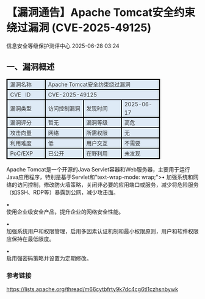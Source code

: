 #  【漏洞通告】Apache Tomcat安全约束绕过漏洞 (CVE-2025-49125)  
 信息安全等级保护测评中心   2025-06-28 03:24  
  
## 一、漏洞概述  
  
<table><tbody><tr style="margin: 0px;padding: 0px;box-sizing: border-box;height: 27px;visibility: visible;"><td data-colwidth="100" width="100" style="margin: 0px;padding: 0px 7px;box-sizing: border-box;border-width: 3px 2px 2px 3px;border-style: solid;border-color: windowtext;border-image: initial;background: rgb(222, 234, 246);visibility: visible;"><p style="margin: 0px;padding: 0px;box-sizing: border-box;border: medium none;list-style: none;font-size: 14px;color: rgb(51, 51, 51);line-height: 22px;text-align: left;"><span leaf="">漏洞名称</span></p></td><td colspan="3" data-colwidth="100,100,100" width="121" valign="middle" style="margin: 0px;padding: 0px 7px;box-sizing: border-box;border-top: 3px solid windowtext;border-right: 3px solid windowtext;border-bottom: 2px solid windowtext;border-left: none;border-image: initial;background: rgb(222, 234, 246);"><p style="margin: 0px;padding: 0px;box-sizing: border-box;border: medium none;list-style: none;font-size: 14px;color: rgb(51, 51, 51);line-height: 22px;text-align: left;"><span leaf="">Apache Tomcat安全约束绕过漏洞</span></p></td></tr><tr style="margin: 0px;padding: 0px;box-sizing: border-box;height: 27px;visibility: visible;"><td data-colwidth="100" width="100" style="margin: 0px;padding: 0px 7px;box-sizing: border-box;border-top: none;border-right: 2px solid windowtext;border-bottom: 2px solid windowtext;border-left: 3px solid windowtext;border-image: initial;background: rgb(222, 234, 246);visibility: visible;"><p style="margin: 0px;padding: 0px;box-sizing: border-box;border: medium none;list-style: none;font-size: 14px;color: rgb(51, 51, 51);line-height: 22px;text-align: left;"><span leaf="">CVE   ID</span></p></td><td colspan="3" data-colwidth="100,100,100" width="121" valign="middle" style="margin: 0px;padding: 0px 7px;box-sizing: border-box;border-top: none;border-right: 3px solid windowtext;border-bottom: 2px solid windowtext;border-left: none;border-image: initial;background: rgb(222, 234, 246);"><p style="margin: 0px;padding: 0px;box-sizing: border-box;border: medium none;list-style: none;font-size: 14px;color: rgb(51, 51, 51);line-height: 22px;text-align: left;"><span leaf="">CVE-2025-49125</span></p></td></tr><tr style="margin: 0px;padding: 0px;box-sizing: border-box;height: 27px;visibility: visible;"><td data-colwidth="100" width="100" style="margin: 0px;padding: 0px 7px;box-sizing: border-box;border-top: none;border-right: 2px solid windowtext;border-bottom: 2px solid windowtext;border-left: 3px solid windowtext;border-image: initial;background: rgb(222, 234, 246);visibility: visible;"><p style="margin: 0px;padding: 0px;box-sizing: border-box;border: medium none;list-style: none;font-size: 14px;color: rgb(51, 51, 51);line-height: 22px;text-align: left;"><span leaf="">漏洞类型</span></p></td><td data-colwidth="100" width="100" style="margin: 0px;padding: 0px 7px;box-sizing: border-box;border-top: none;border-right: 2px solid windowtext;border-bottom: 2px solid windowtext;border-left: none;border-image: initial;background: rgb(222, 234, 246);visibility: visible;"><p style="margin: 0px;padding: 0px;box-sizing: border-box;border: medium none;list-style: none;font-size: 14px;color: rgb(51, 51, 51);line-height: 22px;text-align: left;"><span leaf="">访问控制漏洞</span></p></td><td data-colwidth="100" width="100" style="margin: 0px;padding: 0px 7px;box-sizing: border-box;border-top: none;border-right: 2px solid windowtext;border-bottom: 2px solid windowtext;border-left: none;border-image: initial;background: rgb(222, 234, 246);visibility: visible;"><p style="margin: 0px;padding: 0px;box-sizing: border-box;border: medium none;list-style: none;font-size: 14px;color: rgb(51, 51, 51);line-height: 22px;text-align: left;"><span leaf="">发现时间</span></p></td><td data-colwidth="100" width="100" style="margin: 0px;padding: 0px 7px;box-sizing: border-box;border-top: none;border-right: 3px solid windowtext;border-bottom: 2px solid windowtext;border-left: none;border-image: initial;background: rgb(222, 234, 246);visibility: visible;"><p style="margin: 0px;padding: 0px;box-sizing: border-box;border: medium none;list-style: none;font-size: 14px;color: rgb(51, 51, 51);line-height: 22px;text-align: left;"><span leaf="">2025-06-17</span></p></td></tr><tr style="margin: 0px;padding: 0px;box-sizing: border-box;height: 27px;visibility: visible;"><td data-colwidth="100" width="100" style="margin: 0px;padding: 0px 7px;box-sizing: border-box;border-top: none;border-right: 2px solid windowtext;border-bottom: 2px solid windowtext;border-left: 3px solid windowtext;border-image: initial;background: rgb(222, 234, 246);visibility: visible;"><p style="margin: 0px;padding: 0px;box-sizing: border-box;border: medium none;list-style: none;font-size: 14px;color: rgb(51, 51, 51);line-height: 22px;text-align: left;"><span leaf="">漏洞评分</span></p></td><td data-colwidth="100" width="100" style="margin: 0px;padding: 0px 7px;box-sizing: border-box;border-top: none;border-right: 2px solid windowtext;border-bottom: 2px solid windowtext;border-left: none;border-image: initial;background: rgb(222, 234, 246);visibility: visible;"><p style="margin: 0px;padding: 0px;box-sizing: border-box;border: medium none;list-style: none;font-size: 14px;color: rgb(51, 51, 51);line-height: 22px;text-align: left;"><span leaf="">暂无</span></p></td><td data-colwidth="100" width="100" style="margin: 0px;padding: 0px 7px;box-sizing: border-box;border-top: none;border-right: 2px solid windowtext;border-bottom: 2px solid windowtext;border-left: none;border-image: initial;background: rgb(222, 234, 246);visibility: visible;"><p style="margin: 0px;padding: 0px;box-sizing: border-box;border: medium none;list-style: none;font-size: 14px;color: rgb(51, 51, 51);line-height: 22px;text-align: left;"><span leaf="">漏洞等级</span></p></td><td data-colwidth="100" width="100" style="margin: 0px;padding: 0px 7px;box-sizing: border-box;border-top: none;border-right: 3px solid windowtext;border-bottom: 2px solid windowtext;border-left: none;border-image: initial;background: rgb(222, 234, 246);visibility: visible;"><p style="margin: 0px;padding: 0px;box-sizing: border-box;border: medium none;list-style: none;font-size: 14px;color: rgb(51, 51, 51);line-height: 22px;text-align: left;"><span leaf="">高危</span></p></td></tr><tr style="margin: 0px;padding: 0px;box-sizing: border-box;height: 27px;visibility: visible;"><td data-colwidth="100" width="100" style="margin: 0px;padding: 0px 7px;box-sizing: border-box;border-top: none;border-right: 2px solid windowtext;border-bottom: 2px solid windowtext;border-left: 3px solid windowtext;border-image: initial;background: rgb(222, 234, 246);visibility: visible;"><p style="margin: 0px;padding: 0px;box-sizing: border-box;border: medium none;list-style: none;font-size: 14px;color: rgb(51, 51, 51);line-height: 22px;text-align: left;"><span leaf="">攻击向量</span></p></td><td data-colwidth="100" width="100" style="margin: 0px;padding: 0px 7px;box-sizing: border-box;border-top: none;border-right: 2px solid windowtext;border-bottom: 2px solid windowtext;border-left: none;border-image: initial;background: rgb(222, 234, 246);visibility: visible;"><p style="margin: 0px;padding: 0px;box-sizing: border-box;border: medium none;list-style: none;font-size: 14px;color: rgb(51, 51, 51);line-height: 22px;text-align: left;"><span leaf="">网络</span></p></td><td data-colwidth="100" width="100" style="margin: 0px;padding: 0px 7px;box-sizing: border-box;border-top: none;border-right: 2px solid windowtext;border-bottom: 2px solid windowtext;border-left: none;border-image: initial;background: rgb(222, 234, 246);visibility: visible;"><p style="margin: 0px;padding: 0px;box-sizing: border-box;border: medium none;list-style: none;font-size: 14px;color: rgb(51, 51, 51);line-height: 22px;text-align: left;"><span leaf="">所需权限</span></p></td><td data-colwidth="100" width="100" style="margin: 0px;padding: 0px 7px;box-sizing: border-box;border-top: none;border-right: 3px solid windowtext;border-bottom: 2px solid windowtext;border-left: none;border-image: initial;background: rgb(222, 234, 246);visibility: visible;"><p style="margin: 0px;padding: 0px;box-sizing: border-box;border: medium none;list-style: none;font-size: 14px;color: rgb(51, 51, 51);line-height: 22px;text-align: left;"><span leaf="">无</span></p></td></tr><tr style="margin: 0px;padding: 0px;box-sizing: border-box;height: 27px;visibility: visible;"><td data-colwidth="100" width="100" style="margin: 0px;padding: 0px 7px;box-sizing: border-box;border-top: none;border-right: 2px solid windowtext;border-bottom: 2px solid windowtext;border-left: 3px solid windowtext;border-image: initial;background: rgb(222, 234, 246);visibility: visible;"><p style="margin: 0px;padding: 0px;box-sizing: border-box;border: medium none;list-style: none;font-size: 14px;color: rgb(51, 51, 51);line-height: 22px;text-align: left;"><span leaf="">利用难度</span></p></td><td data-colwidth="100" width="100" style="margin: 0px;padding: 0px 7px;box-sizing: border-box;border-top: none;border-right: 2px solid windowtext;border-bottom: 2px solid windowtext;border-left: none;border-image: initial;background: rgb(222, 234, 246);visibility: visible;"><p style="margin: 0px;padding: 0px;box-sizing: border-box;border: medium none;list-style: none;font-size: 14px;color: rgb(51, 51, 51);line-height: 22px;text-align: left;"><span leaf="">低</span></p></td><td data-colwidth="100" width="100" style="margin: 0px;padding: 0px 7px;box-sizing: border-box;border-top: none;border-right: 2px solid windowtext;border-bottom: 2px solid windowtext;border-left: none;border-image: initial;background: rgb(222, 234, 246);visibility: visible;"><p style="margin: 0px;padding: 0px;box-sizing: border-box;border: medium none;list-style: none;font-size: 14px;color: rgb(51, 51, 51);line-height: 22px;text-align: left;"><span leaf="">用户交互</span></p></td><td data-colwidth="100" width="100" style="margin: 0px;padding: 0px 7px;box-sizing: border-box;border-top: none;border-right: 3px solid windowtext;border-bottom: 2px solid windowtext;border-left: none;border-image: initial;background: rgb(222, 234, 246);visibility: visible;"><p style="margin: 0px;padding: 0px;box-sizing: border-box;border: medium none;list-style: none;font-size: 14px;color: rgb(51, 51, 51);line-height: 22px;text-align: left;"><span leaf="">不需要</span></p></td></tr><tr style="margin: 0px;padding: 0px;box-sizing: border-box;height: 27px;visibility: visible;"><td data-colwidth="100" width="100" style="margin: 0px;padding: 0px 7px;box-sizing: border-box;border-top: none;border-right: 2px solid windowtext;border-bottom: 3px solid windowtext;border-left: 3px solid windowtext;border-image: initial;background: rgb(222, 234, 246);visibility: visible;"><p style="margin: 0px;padding: 0px;box-sizing: border-box;border: medium none;list-style: none;font-size: 14px;color: rgb(51, 51, 51);line-height: 22px;text-align: left;"><span leaf="">PoC/EXP</span></p></td><td data-colwidth="100" width="100" style="margin: 0px;padding: 0px 7px;box-sizing: border-box;border-top: none;border-right: 2px solid windowtext;border-bottom: 3px solid windowtext;border-left: none;border-image: initial;background: rgb(222, 234, 246);visibility: visible;"><p style="margin: 0px;padding: 0px;box-sizing: border-box;border: medium none;list-style: none;font-size: 14px;color: rgb(51, 51, 51);line-height: 22px;text-align: left;"><span leaf="">已公开</span></p></td><td data-colwidth="100" width="100" style="margin: 0px;padding: 0px 7px;box-sizing: border-box;border-top: none;border-right: 2px solid windowtext;border-bottom: 3px solid windowtext;border-left: none;border-image: initial;background: rgb(222, 234, 246);visibility: visible;"><p style="margin: 0px;padding: 0px;box-sizing: border-box;border: medium none;list-style: none;font-size: 14px;color: rgb(51, 51, 51);line-height: 22px;text-align: left;"><span leaf="">在野利用</span></p></td><td data-colwidth="100" width="100" style="margin: 0px;padding: 0px 7px;box-sizing: border-box;border-top: none;border-right: 3px solid windowtext;border-bottom: 3px solid windowtext;border-left: none;border-image: initial;background: rgb(222, 234, 246);visibility: visible;"><p style="margin: 0px;padding: 0px;box-sizing: border-box;border: medium none;list-style: none;font-size: 14px;color: rgb(51, 51, 51);line-height: 22px;text-align: left;"><span leaf="">未发现</span></p></td></tr></tbody></table>  
  
Apache Tomcat是一个开源的Java Servlet容器和Web服务器，主要用于运行Java应用程序，特别是基于Servlet和"text-wrap-mode: wrap;">• 加强系统和网络的访问控制，修改防火墙策略，关闭非必要的应用端口或服务，减少将危险服务（如SSH、RDP等）暴露到公网，减少攻击面。  
  
•   
使用企业级安全产品，提升企业的网络安全性能。  
  
•   
加强系统用户和权限管理，启用多因素认证机制和最小权限原则，用户和软件权限应保持在最低限度。  
  
•   
启用强密码策略并设置为定期修改。  
  
###  参考链接  
  
  
https://lists.apache.org/thread/m66cytbfrty9k7dc4cg6tl1czhsnbywk  
  

